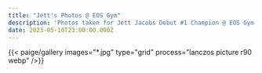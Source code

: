 ```yaml
---
title: "Jett's Photos @ EOS Gym"
description: 'Photos taken for Jett Jacobs Debut #1 Champion @ EOS Gym'
date: 2023-05-10T23:00:00.000Z
---
```


{{< paige/gallery
     images="*.jpg"
     type="grid"
     process="lanczos picture r90 webp"
     />}}
